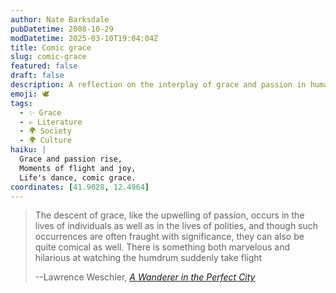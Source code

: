 ```yaml
---
author: Nate Barksdale
pubDatetime: 2008-10-29
modDatetime: 2025-03-10T19:04:04Z
title: Comic grace
slug: comic-grace
featured: false
draft: false
description: A reflection on the interplay of grace and passion in human lives and societies, highlighting both their significance and humor.
emoji: 🕊️
tags:
  - ✨ Grace
  - ✍️ Literature
  - 🌍 Society
  - 🌍 Culture
haiku: |
  Grace and passion rise,  
  Moments of flight and joy,  
  Life's dance, comic grace.
coordinates: [41.9028, 12.4964]
---
```


> The descent of grace, like the upwelling of passion, occurs in the lives of individuals as well as in the lives of polities, and though such occurrences are often fraught with significance, they can also be quite comical as well. There is something both marvelous and hilarious at watching the humdrum suddenly take flight
>
> --Lawrence Weschler, [_A Wanderer in the Perfect City_](http://books.google.com/books?id=zyYaAAAAYAAJ&q=weschler+perfect+city&dq=weschler+perfect+city&ei=1OYIScD7CIPytQPJjJGiBg&client=firefox-a&pgis=1)
